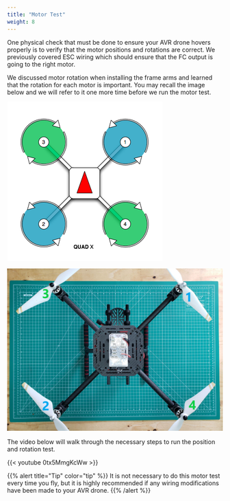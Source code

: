 ```yaml
---
title: "Motor Test"
weight: 8
---
```


One physical check that must be done to ensure your AVR drone hovers properly is to
verify that the motor positions and rotations are correct. We previously covered ESC
wiring which should ensure that the FC output is going to the right motor.

We discussed motor rotation when installing the frame arms and learned that the rotation
for each motor is important. You may recall the image below and we will refer to it one
more time before we run the motor test.

![Motor position and rotation diagram](px4_motor_order.png)

![Motor positions and propellers installed with the nose of the AVR drone pointed forward](all_propellers_mounted.jpg)

The video below will walk through the necessary steps to run the position and rotation
test.

{{< youtube 0tx5MmgKcWw >}}

{{% alert title="Tip" color="tip" %}} It is not necessary to do this motor test every
time you fly, but it is highly recommended if any wiring modifications have been made to
your AVR drone. {{% /alert %}}
